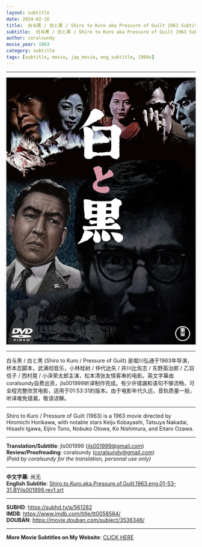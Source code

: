 ```yaml
---
layout: subtitle
date: 2024-02-16
title:  白与黑 / 白と黒 / Shiro to Kuro aka Pressure of Guilt 1963 Subtitle (English)
subtitle:  白与黑 / 白と黒 / Shiro to Kuro aka Pressure of Guilt 1963 Subtitle (English)
author: coralsundy
movie_year: 1963
category: subtitle
tags: [subtitle, movie, jap_movie, eng_subtitle, 1960s]
---
```


------

<img src="../assets/tt0058584.jpg" alt="tt0058584_cover_art" />

------

白与黑 / 白と黒 (Shiro to Kuro / Pressure of Guilt) 是堀川弘通于1963年导演，桥本忍脚本，武满彻音乐，小林桂树 / 仲代达矢 / 井川比佐志 / 东野英治郎 / 乙羽信子 / 西村晃 / 小泽荣太郎主演，松本清张友情客串的电影。英文字幕由coralsundy自费出资，jls001999听译制作完成。有少许错漏和语句不够流畅，可全程完整欣赏电影，适用于01:53:31的版本。由于电影年代久远，音轨质量一般，听译难免错漏，敬请谅解。

------

Shiro to Kuro / Pressure of Guilt (1963) is a 1963 movie directed by Hiromichi Horikawa, with notable stars Keiju Kobayashi, Tatsuya Nakadai, Hisashi Igawa, Eijiro Tono, Nobuko Otowa, Ko Nishimura, and Eitaro Ozawa.

------

**Translation/Subtitle**: jls001999 (jls001999@gmail.com)<br>
**Review/Proofreading**: coralsundy (coralsundy@gmail.com)<br>
*(Paid by coralsundy for the translation, personal use only)*

------

**中文字幕**: 尚无<br>
**English Subtitle**: [Shiro.to.Kuro.aka.Pressure.of.Guilt.1963.eng.01-53-31.BYjls001999.rev1.srt](../subtitles/Shiro.to.Kuro.aka.Pressure.of.Guilt.1963.eng.01-53-31.BYjls001999.rev1.srt)

------

**SUBHD**: <https://subhd.tv/a/561282><br>
**IMDB**: <https://www.imdb.com/title/tt0058584/><br>
**DOUBAN**: <https://movie.douban.com/subject/3536346/>

------

**More Movie Subtitles on My Website**: <a href='{% post_url 2021-01-10-subtitles-summary-list %}'>CLICK HERE</a>


